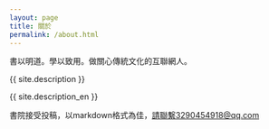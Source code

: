 ```yaml
---
layout: page
title: 關於
permalink: /about.html
---
```


<div id="pageId" title="5"></div>

書以明道。學以致用。做關心傳統文化的互聯網人。

{{ site.description }}

{{ site.description_en }}

書院接受投稿，以markdown格式為佳，請聯繫3290454918@qq.com